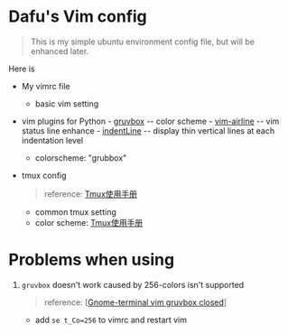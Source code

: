 # Dafu's Vim config

>  This is my simple ubuntu environment config file, but will be enhanced later.



Here is

- My vimrc file 

    - basic vim setting
- vim plugins for Python
      - [gruvbox](https://github.com/morhetz/gruvbox) -- color scheme
      - [vim-airline](https://github.com/vim-airline/vim-airline) -- vim status line enhance
      - [indentLine](https://github.com/Yggdroot/indentLine) -- display thin vertical lines at each indentation level
    - colorscheme:  "grubbox"
    
- tmux config

    > reference: [Tmux使用手册](http://louiszhai.github.io/2017/09/30/tmux/)

    - common tmux setting
    - color scheme: [Tmux使用手册](https://github.com/jimeh/tmux-themepack#tmux-themepack)



# Problems when using 

1. `gruvbox`  doesn't work caused by 256-colors isn't supported

   > reference: [[Gnome-terminal vim gruvbox closed](https://askubuntu.com/questions/500821/gnome-terminal-vim-gruvbox)]

   - add `se t_Co=256` to vimrc and restart vim